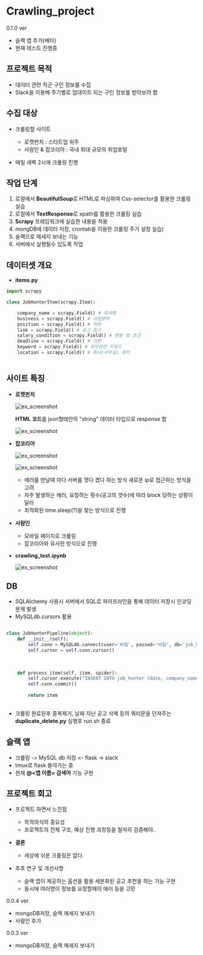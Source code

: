 # Crawling_project
0.1.0 ver
- 슬랙 앱 추가(베타)
- 현재 테스트 진행중

## 프로젝트 목적

- 데이터 관련 직군 구인 정보를 수집
- Slack을 이용해 주기별로 업데이트 되는 구인 정보를 받아보려 함


## 수집 대상

- 크롤링할 사이트
  - 로켓펀치 : 스타트업 위주
  - 사람인 & 잡코리아 : 국내 최대 규모의 취업포털
 
- 매일 새벽 2시에 크롤링 진행

## 작업 단계

  1. 로컬에서 **BeautifulSoup**로 HTML로 파싱하여 Css-selector를 활용한 크롤링 실습
  2. 로컬에서 **TextResponse**로 xpath를 활용한 크롤링 실습
  3. **Scrapy** 프레임워크에 실습한 내용을 적용
  4. mongDB에 데이터 저장, crontab을 이용한 크롤링 주기 설정 실습)
  5. 슬랙으로 메세지 보내는 기능 
  6. 서버에서 실행될수 있도록 작업 


## 데이터셋 개요

- **items.py**
```python
import scrapy

class JobHunterItem(scrapy.Item):

    company_name = scrapy.Field() # 회사명
    business = scrapy.Field() # 사업분야
    position = scrapy.Field() # 직무
    link = scrapy.Field() # 공고 링크
    salary_condition = scrapy.Field() # 연봉 및 조건
    deadline = scrapy.Field() # 기한
    keyword = scrapy.Field() # 직무관련 키워드
    location = scrapy.Field() # 회사(사무실) 위치
    
``` 


## 사이트 특징

- **로켓펀치** 

  ![ex_screenshot](./img/rocketpunch.png)

  **HTML 코드**를 json형태안의 "string" 데이터 타입으로 response 함
  
  ![ex_screenshot](./img/rocketpunch2.png)



- **잡코리아**

  ![ex_screenshot](./img/jobkorea1.png)
  
  ![ex_screenshot](./img/jobkorea2.png)
  - 에러를 만날때 마다 서버를 껏다 켰다 하는 방식 새로운 ip로 접근하는 방식을 고려
  - 자주 발생하는 에러, 요청하는 횟수(공고의 갯수)에 따라 block 당하는 상황이 달라
  - 최적화된 time.sleep(?)을 찾는 방식으로 진행

- **사람인** 
  - 모바일 페이지로 크롤링
  - 잡코리아와 유사한 방식으로 진행

- **crawling_test.ipynb**

  ![ex_screenshot](./img/saramin.png)


## DB
- SQLAlchemy 사용시 서버에서 SQL로 파이프라인을 통해 데이터 저장시 인코딩 문제 발생
- MySQLdb.cursors 활용

```python

class JobHunterPipeline(object):
    def __init__(self):
        self.conn = MySQLdb.connect(user='비밀', passwd='비밀', db='job_hunter', host='비밀', charset="utf8", use_unicode=True)
        self.cursor = self.conn.cursor()
        
 
 
    def process_item(self, item, spider):      
        self.cursor.execute("INSERT INTO job_hunter (date, company_name, business, position, link, salary_condition, deadline, keyword, location) VALUES (%s, %s, %s, %s, %s, %s, %s, %s, %s)", (item['date'], item["company_name"].encode('utf-8'), item["business"].encode('utf-8'), item["position"].encode('utf-8'), item["link"].encode('utf-8'), item["salary_condition"].encode('utf-8'), item["deadline"].encode('utf-8'), item["keyword"].encode('utf-8'), item['location'].encode('utf-8')))
        self.conn.commit()
    
        return item 
        
````
- 크롤링 완료된후 중복제거, 날짜 지난 공고 삭제 등의 쿼리문을 던져주는 **duplicate_delete.py** 실행후 run.sh 종료


## 슬랙 앱

 - 크롤링 -> MySQL db 저장 <- flask -> slack
 - tmux로 flask 돌아가는 중
 - 현재 **@<앱 이름> 검색어** 기능 구현

## 프로젝트 회고
 - 프로젝트 하면서 느낀점
   - 목적의식의 중요성
   - 프로젝트의 전체 구조, 예상 진행 과정등을 철저히 검증해야..
   
 - **결론**
   - 세상에 쉬운 크롤링은 없다.
   
 - 추후 연구 및 개선사항
   - 슬랙 앱이 제공하는 옵션을 활용 세분화된 공고 추천을 하는 기능 구현
   - 동시에 여러명이 정보를 요청할때의 에러 등을 고민


  
  
  
  
0.0.4 ver
- mongoDB저장, 슬렉 메세지 보내기
- 사람인 추가

0.0.3 ver
- mongoDB저장, 슬렉 메세지 보내기

